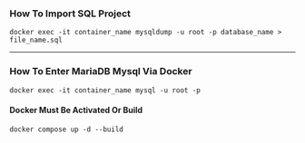 ### How To Import SQL Project
`docker exec -it container_name mysqldump -u root -p database_name > file_name.sql`

___

### How To Enter MariaDB Mysql Via Docker
`docker exec -it container_name mysql -u root -p`

#### Docker Must Be Activated Or Build
`docker compose up -d --build`
